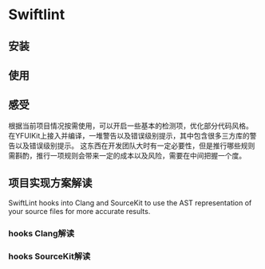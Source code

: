 # Swiftlint
## 安装
## 使用
## 感受
根据当前项目情况按需使用，可以开启一些基本的检测项，优化部分代码风格。
在YFUIKit上接入并编译，一堆警告以及错误级别提示，其中包含很多三方库的警告以及错误级别提示。
这东西在开发团队大时有一定必要性，但是推行哪些规则需斟酌，推行一项规则会带来一定的成本以及风险，需要在中间把握一个度。

## 项目实现方案解读
SwiftLint hooks into Clang and SourceKit to use the AST representation of your source files for more accurate results.
### hooks Clang解读
### hooks SourceKit解读

